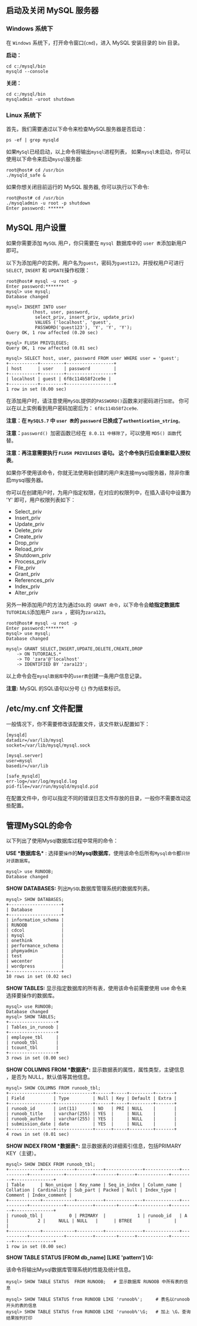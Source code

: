 ## 启动及关闭 MySQL 服务器

### Windows 系统下

在 `Windows` 系统下，打开命令窗口(`cmd`)，进入 MySQL 安装目录的 bin 目录。

**启动：**

```shell
cd c:/mysql/bin
mysqld --console
```

**关闭：**

```shell
cd c:/mysql/bin
mysqladmin -uroot shutdown
```

### Linux 系统下

首先，我们需要通过以下命令来检查MySQL服务器是否启动：

```shell
ps -ef | grep mysqld
```

如果`MySql`已经启动，以上命令将输出`mysql`进程列表， 如果`mysql`未启动，你可以使用以下命令来启动`mysql`服务器:

```shell
root@host# cd /usr/bin
./mysqld_safe &
```

如果你想关闭目前运行的 MySQL 服务器, 你可以执行以下命令:

```shell
root@host# cd /usr/bin
./mysqladmin -u root -p shutdown
Enter password: ******
```

## MySQL 用户设置

如果你需要添加 `MySQL` 用户，你只需要在 `mysql `数据库中的 `user 表`添加新用户即可。

以下为添加用户的实例，用户名为`guest`，密码为`guest123`，并授权用户可进行 `SELECT`, `INSERT` 和 `UPDATE`操作权限：

```shell
root@host# mysql -u root -p
Enter password:*******
mysql> use mysql;
Database changed

mysql> INSERT INTO user 
          (host, user, password, 
           select_priv, insert_priv, update_priv) 
           VALUES ('localhost', 'guest', 
           PASSWORD('guest123'), 'Y', 'Y', 'Y');
Query OK, 1 row affected (0.20 sec)

mysql> FLUSH PRIVILEGES;
Query OK, 1 row affected (0.01 sec)

mysql> SELECT host, user, password FROM user WHERE user = 'guest';
+-----------+---------+------------------+
| host      | user    | password         |
+-----------+---------+------------------+
| localhost | guest | 6f8c114b58f2ce9e |
+-----------+---------+------------------+
1 row in set (0.00 sec)
```

在添加用户时，请注意使用`MySQL`提供的` PASSWORD() `函数来对密码进行`加密`。 你可以在以上实例看到用户密码加密后为： `6f8c114b58f2ce9e`.

**注意：**在 `MySQL5.7` 中 `user 表`的 `password` 已换成了**`authentication_string`**。

**注意：**`password() `加密函数已经在` 8.0.11 中移除了`，可以使用 `MD5() 函数`代替。

**注意：**再注意需要执行 **`FLUSH PRIVILEGES`** 语句。 这个命令执行后会**重新载入授权表**。

如果你不使用该命令，你就无法使用新创建的用户来连接mysql服务器，除非你重启mysql服务器。

你可以在创建用户时，为用户指定权限，在对应的权限列中，在插入语句中设置为 'Y' 即可，用户权限列表如下：

- Select_priv
- Insert_priv
- Update_priv
- Delete_priv
- Create_priv
- Drop_priv
- Reload_priv
- Shutdown_priv
- Process_priv
- File_priv
- Grant_priv
- References_priv
- Index_priv
- Alter_priv

另外一种添加用户的方法为通过`SQL`的` GRANT 命令`，以下命令会**给指定数据库**`TUTORIALS`添加用户 `zara `，密码为` zara123 `。

```shell
root@host# mysql -u root -p
Enter password:*******
mysql> use mysql;
Database changed

mysql> GRANT SELECT,INSERT,UPDATE,DELETE,CREATE,DROP
    -> ON TUTORIALS.*
    -> TO 'zara'@'localhost'
    -> IDENTIFIED BY 'zara123';
```

以上命令会在`mysql数据库`中的`user表`创建一条用户信息记录。

**注意:** MySQL 的SQL语句以分号 (;) 作为结束标识。

## /etc/my.cnf 文件配置

一般情况下，你不需要修改该配置文件，该文件默认配置如下：

```shell
[mysqld]
datadir=/var/lib/mysql
socket=/var/lib/mysql/mysql.sock

[mysql.server]
user=mysql
basedir=/var/lib

[safe_mysqld]
err-log=/var/log/mysqld.log
pid-file=/var/run/mysqld/mysqld.pid
```

在配置文件中，你可以指定不同的错误日志文件存放的目录，一般你不需要改动这些配置。

## 管理MySQL的命令

以下列出了使用Mysql数据库过程中常用的命令：

**USE \*数据库名\*** :
选择要`操作`的**Mysql数据库**，使用该命令后所有`Mysql命令`都`只针对该数据库`。

```shell
mysql> use RUNOOB;
Database changed
```

**SHOW DATABASES:**
列出` MySQL `数据库管理系统的数据库列表。

```shell
mysql> SHOW DATABASES;
+--------------------+
| Database           |
+--------------------+
| information_schema |
| RUNOOB             |
| cdcol              |
| mysql              |
| onethink           |
| performance_schema |
| phpmyadmin         |
| test               |
| wecenter           |
| wordpress          |
+--------------------+
10 rows in set (0.02 sec)
```

**SHOW TABLES:**
显示指定数据库的所有表，使用该命令前需要使用 use 命令来选择要操作的数据库。

```shell
mysql> use RUNOOB;
Database changed
mysql> SHOW TABLES;
+------------------+
| Tables_in_runoob |
+------------------+
| employee_tbl     |
| runoob_tbl       |
| tcount_tbl       |
+------------------+
3 rows in set (0.00 sec)
```

**SHOW COLUMNS FROM \*数据表\*:**
显示数据表的属性，属性类型，主键信息 ，是否为 NULL，默认值等其他信息。

```shell
mysql> SHOW COLUMNS FROM runoob_tbl;
+-----------------+--------------+------+-----+---------+-------+
| Field           | Type         | Null | Key | Default | Extra |
+-----------------+--------------+------+-----+---------+-------+
| runoob_id       | int(11)      | NO   | PRI | NULL    |       |
| runoob_title    | varchar(255) | YES  |     | NULL    |       |
| runoob_author   | varchar(255) | YES  |     | NULL    |       |
| submission_date | date         | YES  |     | NULL    |       |
+-----------------+--------------+------+-----+---------+-------+
4 rows in set (0.01 sec)
```

**SHOW INDEX FROM \*数据表\*:**
显示数据表的详细索引信息，包括PRIMARY KEY（主键）。

```shell
mysql> SHOW INDEX FROM runoob_tbl;
+------------+------------+----------+--------------+-------------+-----------+-------------+----------+--------+------+------------+---------+---------------+
| Table      | Non_unique | Key_name | Seq_in_index | Column_name | Collation | Cardinality | Sub_part | Packed | Null | Index_type | Comment | Index_comment |
+------------+------------+----------+--------------+-------------+-----------+-------------+----------+--------+------+------------+---------+---------------+
| runoob_tbl |          0 | PRIMARY  |            1 | runoob_id   | A         |           2 |     NULL | NULL   |      | BTREE      |         |               |
+------------+------------+----------+--------------+-------------+-----------+-------------+----------+--------+------+------------+---------+---------------+
1 row in set (0.00 sec)
```

**SHOW TABLE STATUS [FROM db_name] [LIKE 'pattern'] \G:**

该命令将输出Mysql数据库管理系统的性能及统计信息。

```shell
mysql> SHOW TABLE STATUS  FROM RUNOOB;   # 显示数据库 RUNOOB 中所有表的信息

mysql> SHOW TABLE STATUS from RUNOOB LIKE 'runoob%';     # 表名以runoob开头的表的信息
mysql> SHOW TABLE STATUS from RUNOOB LIKE 'runoob%'\G;   # 加上 \G，查询结果按列打印
```

